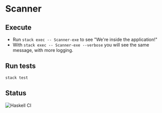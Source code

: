 # Scanner

## Execute  

* Run `stack exec -- Scanner-exe` to see "We're inside the application!"
* With `stack exec -- Scanner-exe --verbose` you will see the same message, with more logging.

## Run tests

`stack test`

## Status
![Haskell CI](https://github.com/sdrafahl/Compiler/workflows/Haskell%20CI/badge.svg?branch=master)

